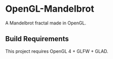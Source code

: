 # OpenGL-Mandelbrot
A Mandelbrot fractal made in OpenGL.

## Build Requirements
This project requires OpenGL 4 + GLFW + GLAD.
